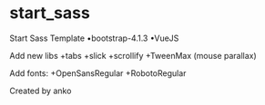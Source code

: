 # start_sass
Start Sass Template
•bootstrap-4.1.3
•VueJS



Add new libs
+tabs
+slick
+scrollify
+TweenMax (mouse parallax)

Add fonts:
+OpenSansRegular
+RobotoRegular

Created by anko